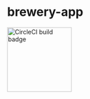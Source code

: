 # brewery-app

<a href="https://app.circleci.com/pipelines/github/vapitea/brewery-app" ><img src="https://circleci.com/gh/vapitea/brewery-app.svg?style=shield" alt="CircleCI build badge" width="150"/></a>
